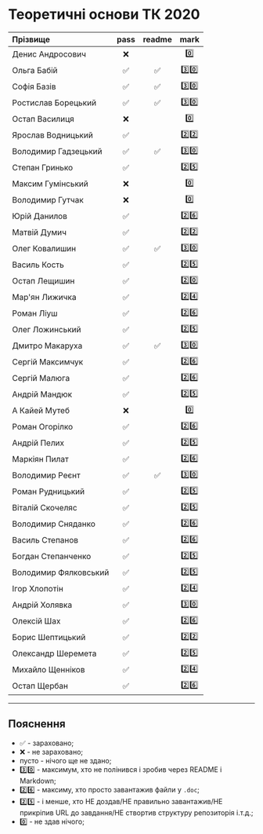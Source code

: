 # Теоретичні основи ТК 2020

| Прізвище              | pass | readme | mark |
| :-------------------- |:----:| :-----:| :---:|
| Денис Андросович |:x:||:zero:|
| Ольга Бабій |:white_check_mark:|:white_check_mark:|:three::zero:|
| Софія Базів |:white_check_mark:|:white_check_mark:|:three::zero:|
| Ростислав Борецький |:white_check_mark:|:white_check_mark:|:three::zero:|
| Остап Василиця |:x:||:zero:|
| Ярослав Водницький |:white_check_mark:||:two::two:|
| Володимир Гадзецький |:white_check_mark:|:white_check_mark:|:three::zero:|
| Степан Гринько |:white_check_mark:||:two::five:|
| Максим Гумінський |:x:||:zero:|
| Володимир Гутчак |:x:||:zero:|
| Юрій Данилов |:white_check_mark:||:two::six:|
| Матвій Думич |:white_check_mark:||:two::two:|
| Олег Ковалишин |:white_check_mark:|:white_check_mark:|:three::zero:|
| Василь Кость |:white_check_mark:||:two::five:|
| Остап Лещишин |:white_check_mark:||:two::zero:|
| Мар'ян Лижичка |:white_check_mark:||:two::four:|
| Роман Ліуш |:white_check_mark:||:two::six:|
| Олег Ложинський |:white_check_mark:||:two::five:|
| Дмитро Макаруха |:white_check_mark:|:white_check_mark:|:three::zero:|
| Сергій Максимчук |:white_check_mark:||:two::six:|
| Сергій Малюга |:white_check_mark:||:two::six:|
| Андрій Мандюк |:white_check_mark:||:two::five:|
| А Кайей Мутеб |:x:||:zero:|
| Роман Огорілко |:white_check_mark:||:two::six:|
| Андрій Пелих |:white_check_mark:||:two::five:|
| Маркіян Пилат |:white_check_mark:||:two::six:|
| Володимир Реєнт |:white_check_mark:|:white_check_mark:|:three::zero:|
| Роман Рудницький |:white_check_mark:||:two::five:|
| Віталій Скочеляс |:white_check_mark:||:two::five:|
| Володимир Сняданко |:white_check_mark:||:two::six:|
| Василь Степанов |:white_check_mark:||:two::six:|
| Богдан Степанченко |:white_check_mark:||:two::five:|
| Володимир Фялковський |:white_check_mark:||:two::five:|
| Ігор Хлопотін |:white_check_mark:||:two::four:|
| Андрій Холявка |:white_check_mark:||:three::zero:|
| Олексій Шах |:white_check_mark:||:two::six:|
| Борис Шептицький |:white_check_mark:||:two::two:|
| Олександр Шеремета |:white_check_mark:||:two::five:|
| Михайло Щенніков |:white_check_mark:||:two::four:|
| Остап Щербан |:white_check_mark:||:two::six:|


---
## Пояснення
- :white_check_mark: - зараховано;
- :x: - не зараховано;
- пусто - нічого ще не здано;
- :three::zero: - максимум, хто не полінився і зробив через README і Markdown;
- :two::six: - максиму, хто просто завантажив файли у `.doc`;
- :two::five: - і менше, хто НЕ доздав/НЕ правильно завантажив/НЕ прикріпив URL до завдання/НЕ створтив структуру репозиторія і.т.д.;
- :zero: - не здав нічого;


